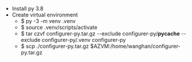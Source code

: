 - Install py 3.8
- Create virtual environment
  - $ py -3 -m venv .venv
  - $ source .venv/scripts/activate
  - $ tar czvf configurer-py.tar.gz --exclude configurer-py/__pycache__ --exclude configurer-py/.venv configurer-py
  - $ scp ./configurer-py.tar.gz  $AZVM:/home/wanghan/configurer-py.tar.gz